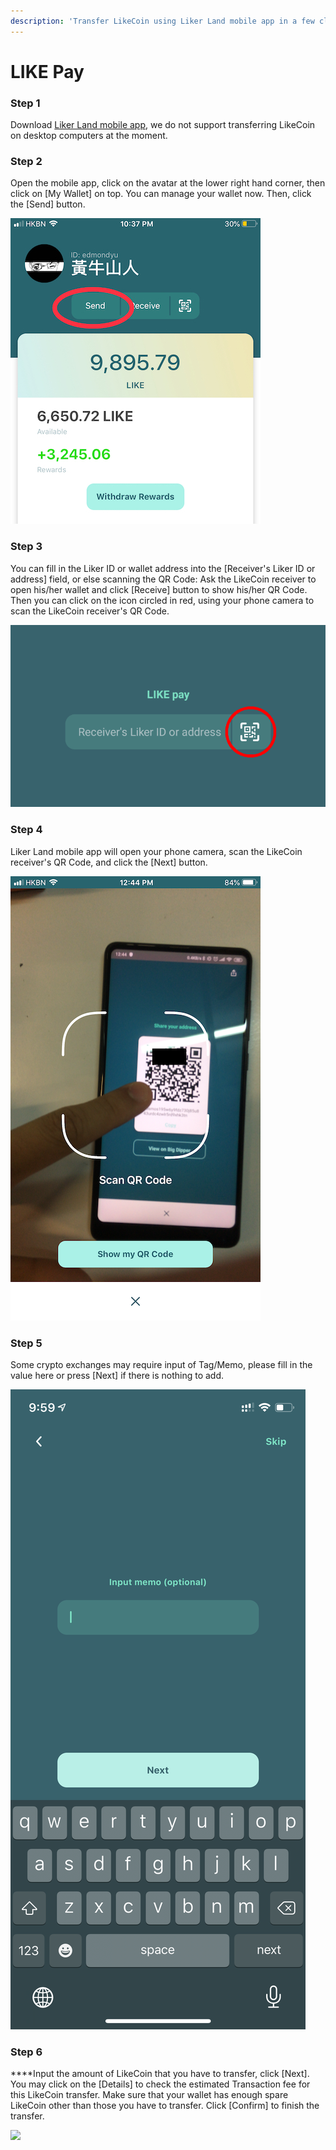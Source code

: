 ```yaml
---
description: 'Transfer LikeCoin using Liker Land mobile app in a few clicks, no handling fee'
---
```


# LIKE Pay

### Step 1

Download [Liker Land mobile app](https://liker.land/getapp), we do not support transferring LikeCoin on desktop computers at the moment.

### Step 2

Open the mobile app, click on the avatar at the lower right hand corner, then click on \[My Wallet\] on top. You can manage your wallet now. Then, click the \[Send\] button.

![](../../.gitbook/assets/img_2154.jpg)

### Step 3

You can fill in the Liker ID or wallet address into the \[Receiver's Liker ID or address\] field, or else scanning the QR Code: Ask the LikeCoin receiver to open his/her wallet and click \[Receive\] button to show his/her QR Code. Then you can click on the icon circled in red, using your phone camera to scan the LikeCoin receiver's QR Code. 

![](../../.gitbook/assets/like-pay-2-en.png)

### **Step 4**

Liker Land mobile app will open your phone camera, scan the LikeCoin receiver's QR Code, and click the \[Next\] button.

![](../../.gitbook/assets/img_2158.png)

### **Step 5**

Some crypto exchanges may require input of Tag/Memo, please fill in the value here or press \[Next\] if there is nothing to add.

![](../../.gitbook/assets/memo.png)

### **Step 6**


****Input the amount of LikeCoin that you have to transfer, click \[Next\].  You may click on the \[Details\] to check the estimated Transaction fee for this LikeCoin transfer.  Make sure that your wallet has enough spare LikeCoin other than those you have to transfer. Click \[Confirm\] to finish the transfer.

![](../../.gitbook/assets/like-pay-4-en.png)

